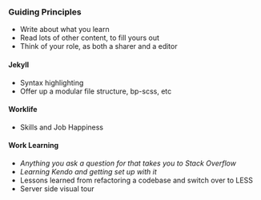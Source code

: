 ### Guiding Principles
- Write about what you learn
- Read lots of other content, to fill yours out
- Think of your role, as both a sharer and a editor

#### Jekyll

- Syntax highlighting
- Offer up a modular file structure, bp-scss, etc

#### Worklife

- Skills and Job Happiness

#### Work Learning

- *Anything you ask a question for that takes you to Stack Overflow*
- *Learning Kendo and getting set up with it*
- Lessons learned from refactoring a codebase and switch over to LESS
- Server side visual tour
